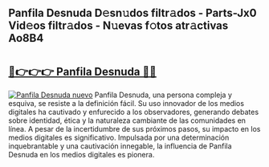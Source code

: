 ## Panfila Desnuda D𝚎sn𝚞dos filtr𝚊dos - Parts-Jx0 Vid𝚎os filtr𝚊dos - N𝚞evas f𝚘tos atr𝚊ctivas Ao8B4

# <h2><a href="http://mb1ubi.tromn.icu/?c=Panfila+Desnuda">🔗👉👉👉 Panfila Desnuda 🔗🔗</a></h2>

[![Panfila Desnuda nuevo](https://i.imgur.com/pEAQMta.gif)](http://mb1ubi.tromn.icu/?c=Panfila+Desnuda)
Panfila Desnuda, una persona compleja y esquiva, se resiste a la definición fácil. Su uso innovador de los medios digitales ha cautivado y enfurecido a los observadores, generando debates sobre identidad, ética y la naturaleza cambiante de las comunidades en línea. A pesar de la incertidumbre de sus próximos pasos, su impacto en los medios digitales es significativo. Impulsada por una determinación inquebrantable y una cautivación innegable, la influencia de Panfila Desnuda en los medios digitales es pionera.
